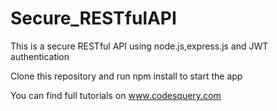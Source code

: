 # Secure_RESTfulAPI
This is a secure RESTful API using node.js,express.js and JWT authentication

Clone this repository and run npm install to start the app

You can find full tutorials on www.codesquery.com
